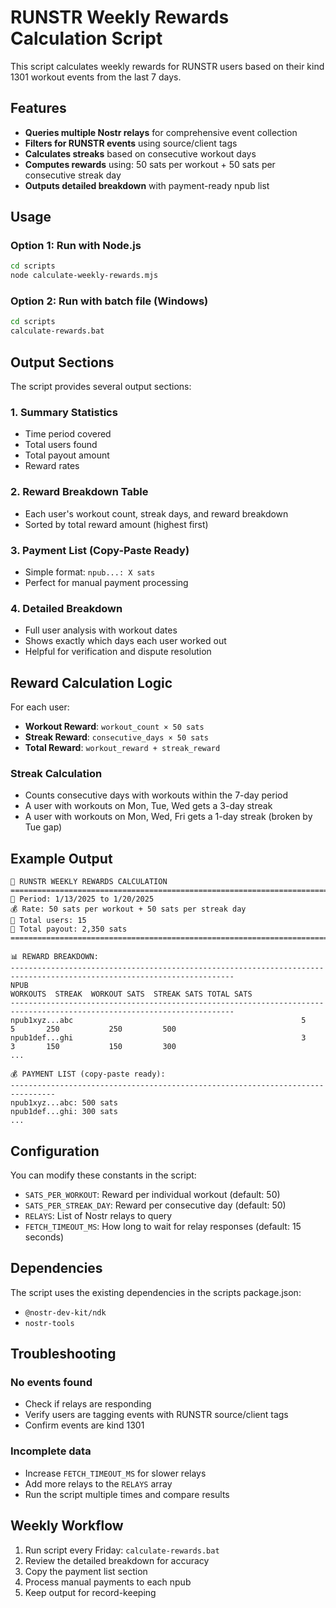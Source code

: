 # RUNSTR Weekly Rewards Calculation Script

This script calculates weekly rewards for RUNSTR users based on their kind 1301 workout events from the last 7 days.

## Features

- **Queries multiple Nostr relays** for comprehensive event collection
- **Filters for RUNSTR events** using source/client tags
- **Calculates streaks** based on consecutive workout days
- **Computes rewards** using: 50 sats per workout + 50 sats per consecutive streak day
- **Outputs detailed breakdown** with payment-ready npub list

## Usage

### Option 1: Run with Node.js
```bash
cd scripts
node calculate-weekly-rewards.mjs
```

### Option 2: Run with batch file (Windows)
```bash
cd scripts
calculate-rewards.bat
```

## Output Sections

The script provides several output sections:

### 1. Summary Statistics
- Time period covered
- Total users found
- Total payout amount
- Reward rates

### 2. Reward Breakdown Table
- Each user's workout count, streak days, and reward breakdown
- Sorted by total reward amount (highest first)

### 3. Payment List (Copy-Paste Ready)
- Simple format: `npub...: X sats`
- Perfect for manual payment processing

### 4. Detailed Breakdown
- Full user analysis with workout dates
- Shows exactly which days each user worked out
- Helpful for verification and dispute resolution

## Reward Calculation Logic

For each user:
- **Workout Reward**: `workout_count × 50 sats`
- **Streak Reward**: `consecutive_days × 50 sats`
- **Total Reward**: `workout_reward + streak_reward`

### Streak Calculation
- Counts consecutive days with workouts within the 7-day period
- A user with workouts on Mon, Tue, Wed gets a 3-day streak
- A user with workouts on Mon, Wed, Fri gets a 1-day streak (broken by Tue gap)

## Example Output

```
🏃 RUNSTR WEEKLY REWARDS CALCULATION
================================================================================
📅 Period: 1/13/2025 to 1/20/2025
💰 Rate: 50 sats per workout + 50 sats per streak day
👥 Total users: 15
💸 Total payout: 2,350 sats
================================================================================

📊 REWARD BREAKDOWN:
------------------------------------------------------------------------------------------------------------------------
NPUB                                                             WORKOUTS  STREAK  WORKOUT SATS  STREAK SATS TOTAL SATS
------------------------------------------------------------------------------------------------------------------------
npub1xyz...abc                                                   5         5       250           250         500
npub1def...ghi                                                   3         3       150           150         300
...

💰 PAYMENT LIST (copy-paste ready):
--------------------------------------------------------------------------------
npub1xyz...abc: 500 sats
npub1def...ghi: 300 sats
...
```

## Configuration

You can modify these constants in the script:
- `SATS_PER_WORKOUT`: Reward per individual workout (default: 50)
- `SATS_PER_STREAK_DAY`: Reward per consecutive day (default: 50)
- `RELAYS`: List of Nostr relays to query
- `FETCH_TIMEOUT_MS`: How long to wait for relay responses (default: 15 seconds)

## Dependencies

The script uses the existing dependencies in the scripts package.json:
- `@nostr-dev-kit/ndk`
- `nostr-tools`

## Troubleshooting

### No events found
- Check if relays are responding
- Verify users are tagging events with RUNSTR source/client tags
- Confirm events are kind 1301

### Incomplete data
- Increase `FETCH_TIMEOUT_MS` for slower relays
- Add more relays to the `RELAYS` array
- Run the script multiple times and compare results

## Weekly Workflow

1. Run script every Friday: `calculate-rewards.bat`
2. Review the detailed breakdown for accuracy
3. Copy the payment list section
4. Process manual payments to each npub
5. Keep output for record-keeping 